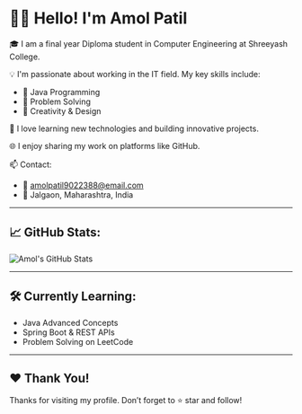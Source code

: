 # 🙋‍♂️ Hello! I'm Amol Patil

🎓 I am a final year Diploma student in Computer Engineering at Shreeyash College.

💡 I'm passionate about working in the IT field. My key skills include:
- 🌟 Java Programming
- 🧠 Problem Solving
- 🎨 Creativity & Design

💼 I love learning new technologies and building innovative projects.

🌐 I enjoy sharing my work on platforms like GitHub.

📫 Contact:
- 📧 amolpatil9022388@email.com 
- 📍 Jalgaon, Maharashtra, India

---

## 📈 GitHub Stats:

![Amol's GitHub Stats](https://github-readme-stats.vercel.app/api?username=amolpatil&show_icons=true&theme=radical)

---

## 🛠️ Currently Learning:
- Java Advanced Concepts
- Spring Boot & REST APIs
- Problem Solving on LeetCode

---

## ❤️ Thank You!
Thanks for visiting my profile. Don’t forget to ⭐ star and follow!
